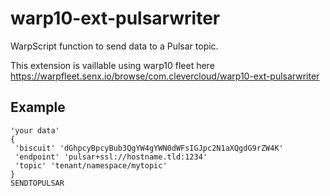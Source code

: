 # warp10-ext-pulsarwriter

WarpScript function to send data to a Pulsar topic.

This extension is vaillable using warp10 fleet here https://warpfleet.senx.io/browse/com.clevercloud/warp10-ext-pulsarwriter

## Example

```warpscript
'your data'
{
 'biscuit' 'dGhpcyBpcyBub3QgYW4gYWN0dWFsIGJpc2N1aXQgdG9rZW4K'
 'endpoint' 'pulsar+ssl://hostname.tld:1234'
 'topic' 'tenant/namespace/mytopic'
}
SENDTOPULSAR
```
